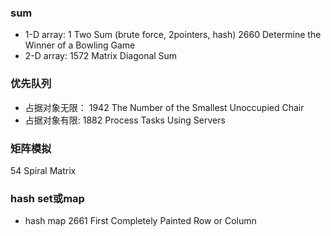 ### sum
* 1-D array:
1 Two Sum (brute force, 2pointers, hash)
2660 Determine the Winner of a Bowling Game
* 2-D array:
1572 Matrix Diagonal Sum
### 优先队列
* 占据对象无限：
1942 The Number of the Smallest Unoccupied Chair
* 占据对象有限:
1882 Process Tasks Using Servers
### 矩阵模拟
54 Spiral Matrix
### hash set或map
* hash map
2661 First Completely Painted Row or Column
